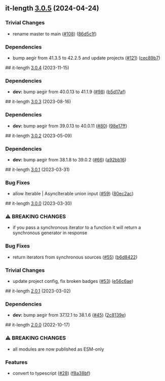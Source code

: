 ## it-length [3.0.5](https://github.com/achingbrain/it/compare/it-length-v3.0.4...it-length-3.0.5) (2024-04-24)


### Trivial Changes

* rename master to main ([#108](https://github.com/achingbrain/it/issues/108)) ([86d5c1f](https://github.com/achingbrain/it/commit/86d5c1f2082c79a49ef1e75511abfa7e647fd7b9))


### Dependencies

* bump aegir from 41.3.5 to 42.2.5 and update projects ([#121](https://github.com/achingbrain/it/issues/121)) ([cec89b7](https://github.com/achingbrain/it/commit/cec89b7c790bea695b053e3b6b3c255655def1cd))

## it-length [3.0.4](https://github.com/achingbrain/it/compare/it-length-v3.0.3...it-length-v3.0.4) (2023-11-15)


### Dependencies

* **dev:** bump aegir from 40.0.13 to 41.1.9 ([#98](https://github.com/achingbrain/it/issues/98)) ([b5d17af](https://github.com/achingbrain/it/commit/b5d17af750dfa2191423dcf06f37b06e5a866ec8))

## it-length [3.0.3](https://github.com/achingbrain/it/compare/it-length-v3.0.2...it-length-v3.0.3) (2023-08-16)


### Dependencies

* **dev:** bump aegir from 39.0.13 to 40.0.11 ([#80](https://github.com/achingbrain/it/issues/80)) ([98e17ff](https://github.com/achingbrain/it/commit/98e17ff5f108fce177d98a56c201533a415623e4))

## it-length [3.0.2](https://github.com/achingbrain/it/compare/it-length-v3.0.1...it-length-v3.0.2) (2023-05-09)


### Dependencies

* **dev:** bump aegir from 38.1.8 to 39.0.2 ([#66](https://github.com/achingbrain/it/issues/66)) ([a92bb16](https://github.com/achingbrain/it/commit/a92bb1690e8d584292e37c878d40f437036721a7))

## it-length [3.0.1](https://github.com/achingbrain/it/compare/it-length-v3.0.0...it-length-v3.0.1) (2023-03-31)


### Bug Fixes

* allow Iterable | AsyncIterable union input ([#59](https://github.com/achingbrain/it/issues/59)) ([80ec2ac](https://github.com/achingbrain/it/commit/80ec2ace4f64b6291b39cb51bc5ebe2cedba7152))

## it-length [3.0.0](https://github.com/achingbrain/it/compare/it-length-v2.0.1...it-length-v3.0.0) (2023-03-30)


### ⚠ BREAKING CHANGES

* if you pass a synchronous iterator to a function it will return a synchronous generator in response

### Bug Fixes

* return iterators from synchronous sources ([#55](https://github.com/achingbrain/it/issues/55)) ([b6d8422](https://github.com/achingbrain/it/commit/b6d84222eb8e6d8c8956810d0e2ec1f065909742))


### Trivial Changes

* update project config, fix broken badges ([#53](https://github.com/achingbrain/it/issues/53)) ([e56c6ae](https://github.com/achingbrain/it/commit/e56c6ae9a0a766b5eab77040e92b2e034ce52d2e))

## it-length [2.0.1](https://github.com/achingbrain/it/compare/it-length-v2.0.0...it-length-v2.0.1) (2023-03-02)


### Dependencies

* **dev:** bump aegir from 37.12.1 to 38.1.6 ([#45](https://github.com/achingbrain/it/issues/45)) ([2c8139e](https://github.com/achingbrain/it/commit/2c8139ef060efa72c386aa3863e6c575f6f199e5))

## it-length [2.0.0](https://github.com/achingbrain/it/compare/it-length-v1.0.4...it-length-v2.0.0) (2022-10-17)


### ⚠ BREAKING CHANGES

* all modules are now published as ESM-only

### Features

* convert to typescript ([#28](https://github.com/achingbrain/it/issues/28)) ([f8a38bf](https://github.com/achingbrain/it/commit/f8a38bfb1b902e8101f1077eb33c3cea49819464))

